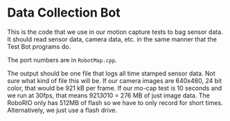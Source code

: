 # Data Collection Bot

This is the code that we use in our motion capture tests to bag sensor data. It should read sensor data, camera data, etc. in the same manner that the Test Bot programs do.

The port numbers are in `RobotMap.cpp`.

The output should be one file that logs all time stamped sensor data. Not sure what kind of file this will be. If our camera images are 640x480, 24 bit color, that would be 921 kB per frame. If our mo-cap test is 10 seconds and we run at 30fps, that means 921*30*10 = 276 MB of just image data. The RoboRIO only has 512MB of flash so we have to only record for short times. Alternatively, we just use a flash drive.
